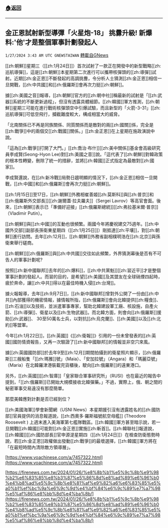 ###  [:house:返回](README.md)
---


## 金正恩試射新型導彈「火星炮-18」  挑釁升級! 新爆料:'他'才是整個軍事計劃發起人
`1/27/2024 3:43 AM UTC GNEWSTAIWAN` [轉載自GNews](https://gnews.org/articles/2257622)



  
[[zh:朝鮮]]星期三（[[zh:1月24日]]）首次試射了一款正在開發中的新型戰略[[zh:巡航導彈]]，這是[[zh:朝鮮]]本星期第二次進行可以攜帶核彈頭的[[zh:導彈]]試射。近期[[zh:金正恩]]不斷發起的高調挑釁，令分析人士猜測[[zh:金正恩]]相信一旦開戰，[[zh:中共國]]和[[zh:俄羅斯]]會再次力挺[[zh:朝鮮]]。

據[[zh:美國之音]]報導，[[zh:朝鮮]]官方的[[zh:朝中社]]稱最新的試射是「[[zh:武器]]系統的不斷更新過程」，但沒有透露具體細節。[[zh:韓國]]軍方推測，[[zh:朝鮮]]星期三可能在進行戰術核彈頭空中引爆試驗，而且新型的「火箭-3-31」[[zh:巡航導彈]]可低空飛行，攔截難度較大，構成相當大的威脅。

  

「北南關係已不再是同族關係、同質關係而是敵對的兩[[zh:國關]]係，完全是[[zh:戰爭]]中的兩個交[[zh:戰國]]關係。」[[zh:金正恩]]在上星期在施政演說中說。

  

「這為[[zh:戰爭]]打開了大門。」[[zh:喬治·布什]][[zh:美中關係]]基金會高級研究員李成賢(Seong-Hyon Lee)對[[zh:美國之音]]說。「這代表了[[zh:朝鮮]]對韓政策的根本性轉變，刪除了統一的措辭，並將[[zh:韓國]]正式指定為最敵對[[zh:國家]]。

  

李成賢還說，在[[zh:新冷戰]]局勢日趨明顯的情況下，[[zh:金正恩]]相信一旦開戰，[[zh:中國]]和[[zh:俄羅斯]]會再次力挺[[zh:朝鮮]]。

  

[[zh:1月15日]]至17日，[[zh:朝鮮]]外務相崔善姬[[zh:莫斯科]]與[[zh:普京]]和[[zh:俄羅斯外交部長]][[zh:謝爾蓋·拉夫羅夫]]（Sergei Lavrov）等高官會面。後來，[[zh:朝鮮]]表示已「準備好迎接」[[zh:俄羅斯總統]][[zh:弗拉基米爾·普京]]（Vladimir Putin）。

  

[[zh:朝鮮]]與[[zh:中國]]的互動也很頻繁。兩國今年將慶祝建交75週年。[[zh:中國外交部]]副部長孫衛東星期四（[[zh:1月25日]]）剛抵達[[zh:平壤]]，對[[zh:朝鮮]]進行訪問。去年[[zh:12月]]，[[zh:朝鮮]]外務省副相樸明浩在[[zh:北京]]與孫衛東舉行磋商。

  

[[zh:朝鮮]][[zh:俄羅斯]]與[[zh:中共國]]交往如此頻繁，外界猜測幕後是否有不可告人的軍事計劃呢?

  

按照[[zh:新中國聯邦]]去年的[[zh:爆料]]，[[zh:中共黨魁]][[zh:習近平]]才是整個軍事計劃的發起人。而習的目的，是希望[[zh:美國]]及其盟友在全球硝煙四起時，疲於奔命，讓[[zh:中共]]得以在最佳時機入侵[[zh:台灣]]。

  

據火報報導，去年[[zh:9月7日]]，[[zh:新中國聯邦]]曾對外公開了一份由[[zh:中共]]內部獲得的機密情報，據情報所指，[[zh:俄羅斯]]會向北韓提供[[zh:糧食]]、[[zh:石油]]以及技術，並派遣軍事專家，幫助北韓建設軍工廠、核設施，自產火箭、[[zh:導彈]]、衛星以及[[zh:生物武器]]。而北韓方面，則會向[[zh:俄羅斯]]援助[[zh:武器]]、 30至50萬名士兵，以對抗[[zh:烏克蘭]]、[[zh:美國]]以及[[zh:北約]]等盟軍。

  

今年[[zh:1月22日]]，[[zh:英國]]《[[zh:衛報]]》引用的一份未曾發表的[[zh:英國]]國防情資報告，又再一次驗證了[[zh:新中國聯邦]]的情報並非空穴來風。

  

據[[zh:英國國防部]]於去年9至[[zh:12月]]期間拍攝到的衛星照片顯示，[[zh:俄羅斯]]三艘船隻「[[zh:瑪雅]]號」（Maia）、「安加拉號」（Angara）和「瑪麗亞號」（Maria）在北韓羅津港裝載完貨櫃後，駛向[[zh:俄羅斯]]的遠東港口。

  

另外，[[zh:英國]][[zh:智庫]]「皇家聯合軍事研究所」（RUSI）也在最近的報告中提到，「[[zh:俄羅斯]]已開始大規模接收北韓彈藥。」不過，實際上，俄、朝之間的秘密軍事交易遠沒有那麼簡單。

  
  

那麼美韓應對計劃是否已經到位？

  

[[zh:美國海軍]]學會新聞網（USNI News）本星期援引沒有透露姓名的[[zh:國防部]]官員提供的消息報道說，[[zh:西奧多·羅斯福號航空母艦]] (Theodore Roosevelt ) 上週末進入美海軍第七艦隊戰區。[[zh:韓國]]軍方甚至暗示說，若一旦開戰[[zh:韓國]]可能對[[zh:金正恩]]實施[[zh:斬首]]。[[zh:韓聯社]]報道說，[[zh:韓國]][[zh:國防部長]]官申源湜星期四（[[zh:1月24日]]）在檢查防衛態勢時說，若[[zh:金正恩]]政權做出發動[[zh:戰爭]]的最壞選擇，[[zh:韓國]]軍方將在「在最短時間內清除敵方領導層」。

[https://www.voachinese.com/a/7457322.html](https://www.voachinese.com/a/7457322.html) 

  

[https://firenews.com.tw/2024/01/26/%e8%8b%b1%e5%9c%8b%e9%98%b2%e6%83%85%e8%b3%87%e5%86%8d%e8%ad%89%e6%96%b0%e4%b8%ad%e5%9c%8b%e8%81%af%e9%82%a6%e6%83%85%e5%a0%b1%ef%bc%9a%e6%9c%9d%e4%bf%84%e6%9c%89%e7%a7%98%e5%af%86%e8%bb%8d%e4%ba%8b/](https://firenews.com.tw/2024/01/26/%e8%8b%b1%e5%9c%8b%e9%98%b2%e6%83%85%e8%b3%87%e5%86%8d%e8%ad%89%e6%96%b0%e4%b8%ad%e5%9c%8b%e8%81%af%e9%82%a6%e6%83%85%e5%a0%b1%ef%bc%9a%e6%9c%9d%e4%bf%84%e6%9c%89%e7%a7%98%e5%af%86%e8%bb%8d%e4%ba%8b/)
